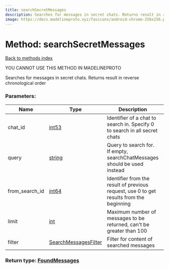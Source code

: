 ```yaml
---
title: searchSecretMessages
description: Searches for messages in secret chats. Returns result in reverse chronological order
image: https://docs.madelineproto.xyz/favicons/android-chrome-256x256.png
---
```

# Method: searchSecretMessages  
[Back to methods index](index.md)


YOU CANNOT USE THIS METHOD IN MADELINEPROTO


Searches for messages in secret chats. Returns result in reverse chronological order

### Parameters:

| Name     |    Type       | Description | Required |
|----------|---------------|-------------|----------|
|chat\_id|[int53](../types/int53.md) | Identifier of a chat to search in. Specify 0 to search in all secret chats | Yes|
|query|[string](../types/string.md) | Query to search for. If empty, searchChatMessages should be used instead | Yes|
|from\_search\_id|[int64](../constructors/int64.md) | Identifier from the result of previous request, use 0 to get results from the beginning | Yes|
|limit|[int](../types/int.md) | Maximum number of messages to be returned, can't be greater than 100 | Yes|
|filter|[SearchMessagesFilter](../types/SearchMessagesFilter.md) | Filter for content of searched messages | Optional|


### Return type: [FoundMessages](../types/FoundMessages.md)

